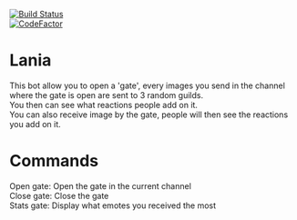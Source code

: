 [![Build Status](https://travis-ci.org/Xwilarg/Lania.svg?branch=master)](https://travis-ci.org/Xwilarg/Lania)<br/>
[![CodeFactor](https://www.codefactor.io/repository/github/xwilarg/lania/badge)](https://www.codefactor.io/repository/github/xwilarg/lania)<br/>

# Lania

This bot allow you to open a 'gate', every images you send in the channel where the gate is open are sent to 3 random guilds.<br/>
You then can see what reactions people add on it.<br/>
You can also receive image by the gate, people will then see the reactions you add on it.<br/>

# Commands

Open gate: Open the gate in the current channel<br/>
Close gate: Close the gate<br/>
Stats gate: Display what emotes you received the most<br/>

